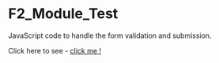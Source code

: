# F2_Module_Test
JavaScript code to handle the form validation and submission.
<p>Click here to see - <a href="https://shikhasharma1111.github.io/signin-form">click me !</a> </p>

